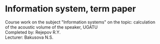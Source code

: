 ﻿# Information system, term paper
 
 Course work on the subject "Information systems" on the topic: calculation of the acoustic volume of the speaker, UGATU<br>
Completed by: Rejepov R.Y.<br>
Lecturer: Bakusova N.S.<br>
